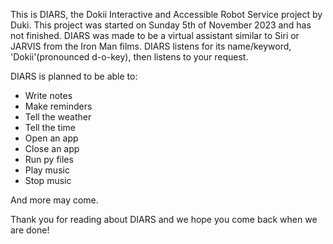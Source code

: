 This is DIARS, the Dokii Interactive and Accessible Robot Service project by Duki.
This project was started on Sunday 5th of November 2023 and has not finished.
DIARS was made to be a virtual assistant similar to Siri or JARVIS from the Iron Man films.
DIARS listens for its name/keyword, 'Dokii'(pronounced d-o-key), then listens to your request.


DIARS is planned to be able to:
- Write notes
- Make reminders
- Tell the weather
- Tell the time
- Open an app
- Close an app
- Run py files
- Play music
- Stop music

And more may come.

Thank you for reading about DIARS and we hope you come back when we are done!
